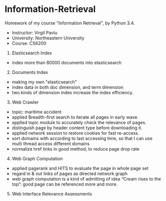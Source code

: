 # Information-Retrieval
Homework of my course "Information Retrieval", by Python 3.4.

 - Instructor: Virgil Pavlu
 - University: Northeastern University
 - Course: CS6200

1. Elasticsearch Index
 - index more than 80000 documents into elasticsearch

2. Documents Index
 - making my own "elasticsearch"
 - index data in both doc dimension, and term dimension
 - two kinds of dimension index increase the index efficiency. 

3. Web Crawler
 - topic: maritime accident
 - applied Breadth-first search to iterate all pages in early wave. 
 - applied topic module to accurately check the relevance of pages.
 - distinguish page by header content type before downloading it.
 - applied network session to restore cookies for fast re-access.
 - sort domains with according to last accessing time, so that I can use multi thread access different domains
 - normalize href links in good method, to reduce page drop rate 

4. Web Graph Computation
 - applied pagerank and HITS to evaluate the page in whole page set
 - regard in & out links of pages as directed network graph
 - web graph computation is a kind of admitting of idea “Cream rises to the top”: good page can be referenced more and more. 

5. Web Interface Relevance Assessments
